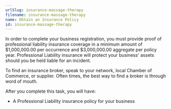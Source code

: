```yaml
---
urlSlug: insurance-massage-therapy
filename: insurance-massage-therapy
name: Obtain an Insurance Policy
id: insurance-massage-therapy
---
```

In order to complete your business registration, you must provide proof of professional liability insurance coverage in a minimum amount of $1,000,000.00 per occurrence and $3,000,000.00 aggregate per policy year. Professional Liability insurance will protect your business' assets should you be held liable for an incident. 

To find an insurance broker, speak to your network, local Chamber of Commerce, or supplier. Often times, the best way to find a broker is through word of mouth.

After you complete this task, you will have:

* A Professional Liability insurance policy for your business